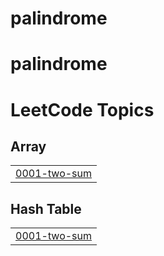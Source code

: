 # palindrome
# palindrome

<!---LeetCode Topics Start-->
# LeetCode Topics
## Array
|  |
| ------- |
| [0001-two-sum](https://github.com/vincentkyalomusembi/palindrome/tree/master/0001-two-sum) |
## Hash Table
|  |
| ------- |
| [0001-two-sum](https://github.com/vincentkyalomusembi/palindrome/tree/master/0001-two-sum) |
<!---LeetCode Topics End-->